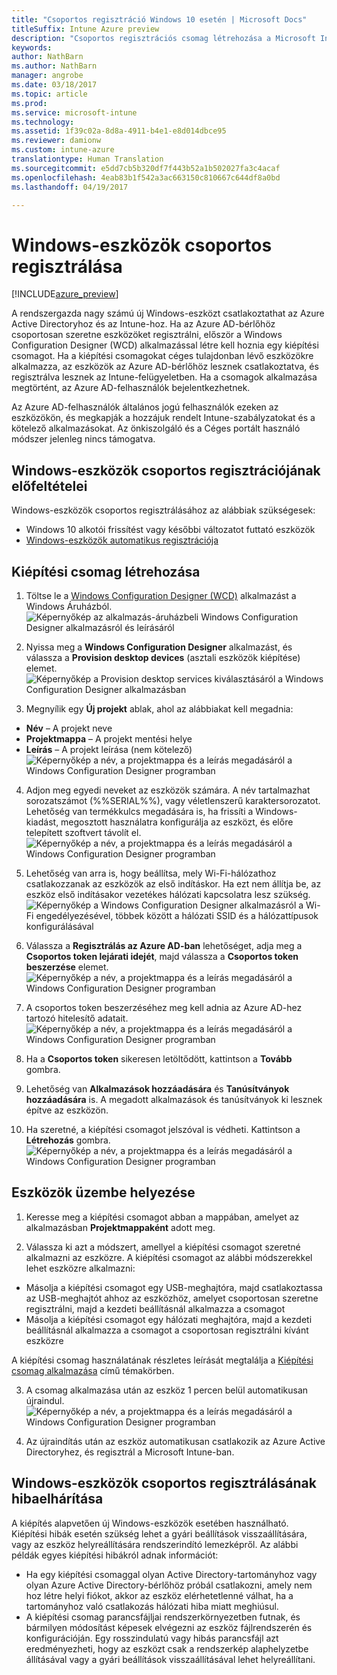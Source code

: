 ```yaml
---
title: "Csoportos regisztráció Windows 10 esetén | Microsoft Docs"
titleSuffix: Intune Azure preview
description: "Csoportos regisztrációs csomag létrehozása a Microsoft Intune-hoz"
keywords: 
author: NathBarn
ms.author: NathBarn
manager: angrobe
ms.date: 03/18/2017
ms.topic: article
ms.prod: 
ms.service: microsoft-intune
ms.technology: 
ms.assetid: 1f39c02a-8d8a-4911-b4e1-e8d014dbce95
ms.reviewer: damionw
ms.custom: intune-azure
translationtype: Human Translation
ms.sourcegitcommit: e5dd7cb5b320df7f443b52a1b502027fa3c4acaf
ms.openlocfilehash: 4eab83b1f542a3ac663150c810667c644df8a0bd
ms.lasthandoff: 04/19/2017

---
```

# <a name="bulk-enrollment-for-windows-devices"></a>Windows-eszközök csoportos regisztrálása

[!INCLUDE[azure_preview](../includes/azure_preview.md)]

A rendszergazda nagy számú új Windows-eszközt csatlakoztathat az Azure Active Directoryhoz és az Intune-hoz. Ha az Azure AD-bérlőhöz csoportosan szeretne eszközöket regisztrálni, először a Windows Configuration Designer (WCD) alkalmazással létre kell hoznia egy kiépítési csomagot. Ha a kiépítési csomagokat céges tulajdonban lévő eszközökre alkalmazza, az eszközök az Azure AD-bérlőhöz lesznek csatlakoztatva, és regisztrálva lesznek az Intune-felügyeletben. Ha a csomagok alkalmazása megtörtént, az Azure AD-felhasználók bejelentkezhetnek.

Az Azure AD-felhasználók általános jogú felhasználók ezeken az eszközökön, és megkapják a hozzájuk rendelt Intune-szabályzatokat és a kötelező alkalmazásokat. Az önkiszolgáló és a Céges portált használó módszer jelenleg nincs támogatva.

## <a name="prerequisites-for-windows-devices-bulk-enrollment"></a>Windows-eszközök csoportos regisztrációjának előfeltételei

Windows-eszközök csoportos regisztrálásához az alábbiak szükségesek:

- Windows 10 alkotói frissítést vagy későbbi változatot futtató eszközök
- [Windows-eszközök automatikus regisztrációja](https://docs.microsoft.com/intune/deploy-use/set-up-windows-device-management-with-microsoft-intune#enable-windows-10-automatic-enrollment)

## <a name="create-a-provisioning-package"></a>Kiépítési csomag létrehozása

1. Töltse le a [Windows Configuration Designer (WCD)](https://www.microsoft.com/store/apps/9nblggh4tx22) alkalmazást a Windows Áruházból.
![Képernyőkép az alkalmazás-áruházbeli Windows Configuration Designer alkalmazásról és leírásáról](media/bulk-enroll-store.png)

2. Nyissa meg a **Windows Configuration Designer** alkalmazást, és válassza a **Provision desktop devices** (asztali eszközök kiépítése) elemet.
![Képernyőkép a Provision desktop services kiválasztásáról a Windows Configuration Designer alkalmazásban](media/bulk-enroll-select.png)

3. Megnyílik egy **Új projekt** ablak, ahol az alábbiakat kell megadnia:
  - **Név** – A projekt neve
  - **Projektmappa** – A projekt mentési helye
  - **Leírás** – A projekt leírása (nem kötelező) ![Képernyőkép a név, a projektmappa és a leírás megadásáról a Windows Configuration Designer programban](media/bulk-enroll-name.png)

4.    Adjon meg egyedi neveket az eszközök számára. A név tartalmazhat sorozatszámot (%%SERIAL%%), vagy véletlenszerű karaktersorozatot. Lehetőség van termékkulcs megadására is, ha frissíti a Windows-kiadást, megosztott használatra konfigurálja az eszközt, és előre telepített szoftvert távolít el.
![Képernyőkép a név, a projektmappa és a leírás megadásáról a Windows Configuration Designer programban](media/bulk-enroll-device.png)

5.    Lehetőség van arra is, hogy beállítsa, mely Wi-Fi-hálózathoz csatlakozzanak az eszközök az első indításkor.  Ha ezt nem állítja be, az eszköz első indításakor vezetékes hálózati kapcsolatra lesz szükség.
![Képernyőkép a Windows Configuration Designer alkalmazásról a Wi-Fi engedélyezésével, többek között a hálózati SSID és a hálózattípusok konfigurálásával](media/bulk-enroll-network.png)

6.    Válassza a **Regisztrálás az Azure AD-ban** lehetőséget, adja meg a **Csoportos token lejárati idejét**, majd válassza a **Csoportos token beszerzése** elemet.
![Képernyőkép a név, a projektmappa és a leírás megadásáról a Windows Configuration Designer programban](media/bulk-enroll-account.png)

7. A csoportos token beszerzéséhez meg kell adnia az Azure AD-hez tartozó hitelesítő adatait.
![Képernyőkép a név, a projektmappa és a leírás megadásáról a Windows Configuration Designer programban](media/bulk-enroll-cred.png)

8.    Ha a **Csoportos token** sikeresen letöltődött, kattintson a **Tovább** gombra.

9. Lehetőség van **Alkalmazások hozzáadására** és **Tanúsítványok hozzáadására** is. A megadott alkalmazások és tanúsítványok ki lesznek építve az eszközön.

10. Ha szeretné, a kiépítési csomagot jelszóval is védheti.  Kattintson a **Létrehozás** gombra.
![Képernyőkép a név, a projektmappa és a leírás megadásáról a Windows Configuration Designer programban](media/bulk-enroll-create.png)

## <a name="provision-devices"></a>Eszközök üzembe helyezése

1. Keresse meg a kiépítési csomagot abban a mappában, amelyet az alkalmazásban **Projektmappaként** adott meg.

2. Válassza ki azt a módszert, amellyel a kiépítési csomagot szeretné alkalmazni az eszközre.  A kiépítési csomagot az alábbi módszerekkel lehet eszközre alkalmazni:
 - Másolja a kiépítési csomagot egy USB-meghajtóra, majd csatlakoztassa az USB-meghajtót ahhoz az eszközhöz, amelyet csoportosan szeretne regisztrálni, majd a kezdeti beállításnál alkalmazza a csomagot
 - Másolja a kiépítési csomagot egy hálózati meghajtóra, majd a kezdeti beállításnál alkalmazza a csomagot a csoportosan regisztrálni kívánt eszközre

 A kiépítési csomag használatának részletes leírását megtalálja a [Kiépítési csomag alkalmazása](https://technet.microsoft.com/itpro/windows/configure/provisioning-apply-package) című témakörben.

3. A csomag alkalmazása után az eszköz 1 percen belül automatikusan újraindul.
 ![Képernyőkép a név, a projektmappa és a leírás megadásáról a Windows Configuration Designer programban](media/bulk-enroll-add.png)

4. Az újraindítás után az eszköz automatikusan csatlakozik az Azure Active Directoryhez, és regisztrál a Microsoft Intune-ban.

## <a name="troubleshooting-windows-bulk-enrollment"></a>Windows-eszközök csoportos regisztrálásának hibaelhárítása

A kiépítés alapvetően új Windows-eszközök esetében használható. Kiépítési hibák esetén szükség lehet a gyári beállítások visszaállítására, vagy az eszköz helyreállítására rendszerindító lemezképről. Az alábbi példák egyes kiépítési hibákról adnak információt:

- Ha egy kiépítési csomaggal olyan Active Directory-tartományhoz vagy olyan Azure Active Directory-bérlőhöz próbál csatlakozni, amely nem hoz létre helyi fiókot, akkor az eszköz elérhetetlenné válhat, ha a tartományhoz való csatlakozás hálózati hiba miatt meghiúsul.
- A kiépítési csomag parancsfájljai rendszerkörnyezetben futnak, és bármilyen módosítást képesek elvégezni az eszköz fájlrendszerén és konfigurációján. Egy rosszindulatú vagy hibás parancsfájl azt eredményezheti, hogy az eszközt csak a rendszerkép alaphelyzetbe állításával vagy a gyári beállítások visszaállításával lehet helyreállítani.

